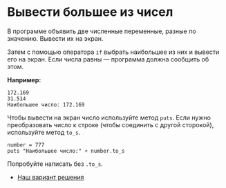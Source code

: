 # Вывести большее из чисел 

В программе объявить две численные переменные, разные по значению. Вывести их на экран.

Затем с помощью оператора `if` выбрать наибольшее из них и вывести его на экран. Если числа равны — программа должна сообщить об этом.

**Например:**

```
172.169
31.514	
Наибольшее число: 172.169
```

<div class="rubyrush-task-hint">

Чтобы вывести на экран число используйте метод `puts`. Если нужно преобразовать число к строке (чтобы соединить с другой сторокой), используйте метод `to_s`.

```
number = 777
puts "Наибольшее число:" + number.to_s
```

Попробуйте написать без `.to_s`.

</div>


<div class="rubyrush-task-answer">


<ul>
<li><a href="https://github.com/aristofun/rubyrush-path/blob/master/steps/if-variables-01/solution/biggest_number.rb" class="rubyrush-task-solution-link">Наш вариант решения</a></li></ul>

</div>
